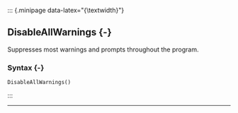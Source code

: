::: {.minipage data-latex="{\textwidth}"}
## DisableAllWarnings {-}

Suppresses most warnings and prompts throughout the program.

### Syntax {-}

```{sql}
DisableAllWarnings()
```
:::

***
